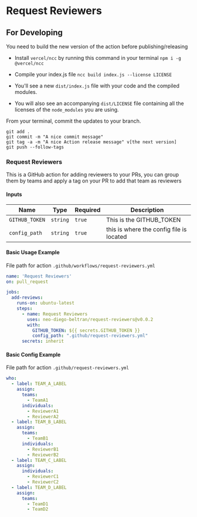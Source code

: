 # Request Reviewers

## For Developing

You need to build the new version of the action before publishing/releasing

- Install `vercel/ncc` by running this command in your terminal `npm i -g @vercel/ncc`

- Compile your index.js file `ncc build index.js --license LICENSE`

- You'll see a new `dist/index.js` file with your code and the compiled modules.

- You will also see an accompanying `dist/LICENSE` file containing all the licenses of the `node_modules` you are using.

From your terminal, commit the updates to your branch.

```shell
git add .
git commit -m "A nice commit message"
git tag -a -m "A nice Action release message" v[the next version]
git push --follow-tags
```

### Request Reviewers

This is a GitHub action for adding reviewers to your PRs, you can group them by teams and apply a tag on your PR to add that team as reviewers

#### Inputs

| Name           | Type     | Required | Description                              |
| -------------- | -------- | -------- | ---------------------------------------- |
| `GITHUB_TOKEN` | `string` | `true`   | This is the GITHUB_TOKEN                 |
| `config_path`  | `string` | `true`   | this is where the config file is located |

#### Basic Usage Example

File path for action `.github/workflows/request-reviewers.yml`

```yml
name: 'Request Reviewers'
on: pull_request

jobs:
  add-reviews:
    runs-on: ubuntu-latest
    steps:
      - name: Request Reviewers
        uses: neo-diego-beltran/request-reviewers@v0.0.2
        with:
          GITHUB_TOKEN: ${{ secrets.GITHUB_TOKEN }}
          config_path: ".github/request-reviewers.yml"
      secrets: inherit
```

#### Basic Config Example

File path for action `.github/request-reviewers.yml`

```yml
who:
  - label: TEAM_A_LABEL
    assign:
      teams:
        - TeamA1
      individuals:
        - ReviewerA1
        - ReviewerA2
  - label: TEAM_B_LABEL
    assign:
      teams:
        - TeamB1
      individuals:
        - ReviewerB1
        - ReviewerB2
  - label: TEAM_C_LABEL
    assign:
      individuals:
        - ReviewerC1
        - ReviewerC2
  - label: TEAM_D_LABEL
    assign:
      teams:
        - TeamD1
        - TeamD2
```
